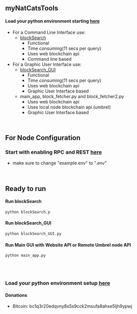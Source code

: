
## myNatCatsTools
#### Load your python environment starting [here](./loadPythonEnv.md)

- For a Command Line Interface use:
   - [blockSearch](./blockSearch.py)
     - Functional
     - Time consuming(11 secs per query)
     - Uses web blockchain api
     - Command line based
- For a Graphic User Interface use:
   - [blockSearch_GUI](./blockSearch_GUI.py)
      - Functional
      - Time consuming(11 secs per query)
      - Uses web blockchain api
      - Graphic User Interface based
  - main_app, block_fetcher.py and block_fetcher2.py
    - Uses web blockchain api
    - Uses local node blockchain api (umbrel)
    - Graphic User Interface based

</br>

## For Node Configuration
### Start with enabling RPC and REST [here](./umbrelBitcoinRPC.md)
- make sure to change "example.env" to ".env"

</br>

## Ready to run
#### Run blockSearch
    python blockSearch.p
#### Run blockSearch_GUI
    python blockSearch_GUI.py
#### Run Main GUI with Website API or Remote Umbrel node API
    python main_app.py
</br>
</br>

### Load your python environment setup [here](./loadPythonEnv.md)

#### Donations
 - Bitcoin: bc1q3r20edqvny8s5s9cck2msufa8ahse5ljh9ypwj

